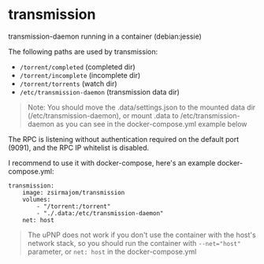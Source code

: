 # transmission
transmission-daemon running in a container (debian:jessie)

The following paths are used by transmission:

* `/torrent/completed` (completed dir)
* `/torrent/incomplete` (incomplete dir)
* `/torrent/torrents` (watch dir)
* `/etc/transmission-daemon` (transmission data dir)

> Note: You should move the .data/settings.json to the mounted data dir (/etc/transmission-daemon), or mount .data to /etc/transmission-daemon as you can see in the docker-compose.yml example below

The RPC is listening without authentication required on the default port (9091), and the RPC IP whitelist is disabled.

I recommend to use it with docker-compose, here's an example docker-compose.yml:
```
transmission:
    image: zsirmajom/transmission
    volumes: 
        - "/torrent:/torrent"
        - "./.data:/etc/transmission-daemon"
    net: host
```

> The uPNP does not work if you don't use the container with the host's network stack, 
> so you should run the container with `--net="host"` parameter, or `net: host` in the docker-compose.yml
